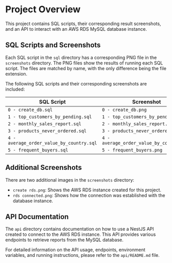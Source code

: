 # Project Overview

This project contains SQL scripts, their corresponding result screenshots, and an API to interact with an AWS RDS MySQL database instance.

## SQL Scripts and Screenshots

Each SQL script in the `sql` directory has a corresponding PNG file in the `screenshots` directory. The PNG files show the results of running each SQL script. The files are matched by name, with the only difference being the file extension.

The following SQL scripts and their corresponding screenshots are included:

| SQL Script                          | Screenshot                          |
|-----------------------------------|-----------------------------------|
| `0 - create_db.sql`                | `0 - create_db.png`                |
| `1 - top_customers_by_pending.sql`| `1 - top_customers_by_pending.png`|
| `2 - monthly_sales_report.sql`     | `2 - monthly_sales_report.png`     |
| `3 - products_never_ordered.sql`   | `3 - products_never_ordered.png`   |
| `4 - average_order_value_by_country.sql` | `4 - average_order_value_by_country.png` |
| `5 - frequent_buyers.sql`          | `5 - frequent_buyers.png`          |

## Additional Screenshots

There are two additional images in the `screenshots` directory:

- `create rds.png`: Shows the AWS RDS instance created for this project.
- `rds connected.png`: Shows how the connection was established with the database instance.

## API Documentation

The `api` directory contains documentation on how to use a NestJS API created to connect to the AWS RDS instance. This API provides various endpoints to retrieve reports from the MySQL database.

For detailed information on the API usage, endpoints, environment variables, and running instructions, please refer to the `api/README.md` file.
